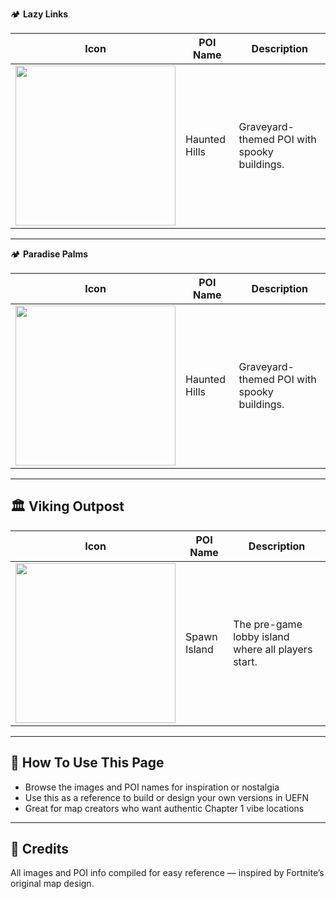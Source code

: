 
🏕️ **Lazy Links**

| Icon | POI Name | Description |
|------|----------|-------------|
| <img src="assets/Haunted_Hills_Graveyard.png" width="256"/> | Haunted Hills | Graveyard-themed POI with spooky buildings. |

---
🏕️ **Paradise Palms**

| Icon | POI Name | Description |
|------|----------|-------------|
| <img src="assets/Haunted_Hills_Graveyard.png" width="256"/> | Haunted Hills | Graveyard-themed POI with spooky buildings. |

---
## 🏛️ Viking Outpost

| Icon | POI Name | Description |
|------|----------|-------------|
| <img src="assets/Spawn_Island_Area.png" width="256"/> | Spawn Island | The pre-game lobby island where all players start. |

---

## 🔧 How To Use This Page

- Browse the images and POI names for inspiration or nostalgia  
- Use this as a reference to build or design your own versions in UEFN  
- Great for map creators who want authentic Chapter 1 vibe locations

---

## 🧾 Credits

All images and POI info compiled for easy reference — inspired by Fortnite’s original map design.
